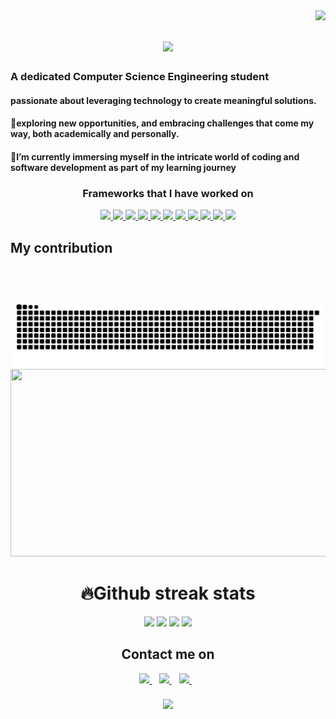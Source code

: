 <img align="right" src="https://visitor-badge.laobi.icu/badge?page_id=Riya922003.Riya922003"/>
<h1 align="center">
<img src="https://readme-typing-svg.herokuapp.com?font=Fira+Code&weight=900&size=40&pause=1000&color=39FF14&center=true&vCenter=true&random=false&width=500&lines=HEY+CODERS+;I+AM+RIYA;lets+connect"
</h1>
<h3> A dedicated Computer Science Engineering student</h3>
<div >
<h4>passionate about leveraging technology to create meaningful solutions.</h4>
<h4>👀exploring new opportunities, and embracing challenges that come my way, both academically and personally.</h4>
<h4>🌱I’m currently immersing myself in the intricate world of coding and software development as part of my learning journey</h4> 
</div>
<h3 align="center">Frameworks that I have worked on</h3>
    <p align="center">
        <a href="https://docs.anaconda.com/free/anaconda/getting-started/hello-world/">
        <img src="https://skillicons.dev/icons?i=anaconda"/>
    </a>
    <a href="https://www.arduino.cc/en/Guide/Introduction">
        <img src="https://skillicons.dev/icons?i=arduino"/>
    </a>
    <a href="https://www.w3schools.com/cpp/">
        <img src="https://skillicons.dev/icons?i=cpp"/>
    </a>
    <a href="https://flask.palletsprojects.com/en/3.0.x/">
        <img src="https://skillicons.dev/icons?i=flask"/>
    </a>
    <a href="https://www.figma.com/ui-design-tool/">
        <img src="https://skillicons.dev/icons?i=figma"/>
    </a>
    <a href="https://flutter.dev/">
        <img src="https://skillicons.dev/icons?i=flutter"/>
    </a>
    <a href="https://www.w3schools.com/java/">
        <img src="https://skillicons.dev/icons?i=java"/>
    </a>
    <a href="https://www.mysql.com/">
        <img src="https://skillicons.dev/icons?i=mysql"/>
    </a>
    <a href="https://opencv.org/">
        <img src="https://skillicons.dev/icons?i=opencv"/>
    </a>
    <a href="https://react.dev/">
        <img src="https://skillicons.dev/icons?i=react"/>
    </a>
    <a href="https://www.sqlite.org/index.html">
        <img src="https://skillicons.dev/icons?i=sqlite"/>
    </a>
    </p>

## My contribution
<div align=center>
<br/><br/><br/>
<img    alt="snake eating my contributions" src="https://github.com/Riya922003/Riya922003/blob/output/github-contribution-grid-snake.svg"/>
<img width=900 height=300 src="https://github-readme-activity-graph.vercel.app/graph?username=Riya922003&theme=high-contrast&area=true&hide_border=true)"></img>
</div>


<div align="center"><h1><b>🔥Github streak stats</b></h1>
    <img width=390 src="https://streak-stats.demolab.com/?user=Riya922003&account_private=true&theme=dark&border_radius=10"></img>
    <img width=390 src="https://github-readme-stats.vercel.app/api?username=Riya922003&show_icons=true&account_private=true&theme=dark&border_radius=10"></img>
    <img width=300 src="https://github-readme-stats.vercel.app/api/top-langs/?username=Riya922003&langs_count=8&show_icons=true&account_private=true&theme=dark&border_radius=10"</img>
    <img width=500  src="https://github-profile-trophy.vercel.app/?username=Riya922003&no-bg=true&column=4&theme=dark&border_radius=10" />
</div>

<div align="center"><h2><b>Contact me on</b></h2>
     <a href="https://www.arduino.cc/en/Guide/Introduction">
        <img height=50 src="https://skillicons.dev/icons?i=twitter"/>
    </a>&nbsp&nbsp
     <a href="https://www.arduino.cc/en/Guide/Introduction">
        <img height=50 src="https://skillicons.dev/icons?i=linkedin"/>
    </a>&nbsp&nbsp
     <a href="https://www.arduino.cc/en/Guide/Introduction">
        <img height=50 src="https://skillicons.dev/icons?i=instagram"/>
    </a>&nbsp&nbsp
</div>
<h3 align="center">
<img align src = "https://readme-typing-svg.herokuapp.com/?font=Righteous&size=35&center=true&vCenter=true&width=500&height=70&duration=4000&lines=shoot+me+message+on+linkedin!;+drop+me+a+star;"/>
</h3>
